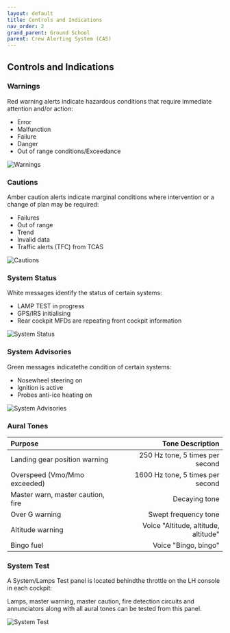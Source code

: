 ```yaml
---
layout: default
title: Controls and Indications
nav_order: 2
grand_parent: Ground School
parent: Crew Alerting System (CAS)
---
```


## Controls and Indications

### Warnings 

Red warning alerts indicate hazardous conditions that require immediate attention and/or action:

* Error
* Malfunction
* Failure
* Danger
* Out of range conditions/Exceedance

![](./../../images/warnings.png "Warnings")


### Cautions 

Amber caution alerts indicate marginal conditions where intervention or a change of plan may be required:

* Failures
* Out of range
* Trend
* Invalid data
* Traffic alerts (TFC) from TCAS

![](./../../images/cautions.png "Cautions")

### System Status

White messages identify the status of certain systems:

* LAMP TEST in progress
* GPS/IRS initialising
* Rear cockpit MFDs are repeating front cockpit information

![](./../../images/system_status.png "System Status")

### System Advisories

Green messages indicatethe condition of certain systems:

* Nosewheel steering on
* Ignition is active
* Probes anti-ice heating on

![](./../../images/system_advisories.png "System Advisories")


### Aural Tones 

| Purpose                           | Tone Description                     |
|:----------------------------------|-------------------------------------:|
| Landing gear position warning     | 250 Hz tone, 5 times per second      | 
| Overspeed (Vmo/Mmo exceeded)      | 1600 Hz tone, 5 times per second     | 
| Master warn, master caution, fire | Decaying tone                        | 
| Over G warning                    | Swept frequency tone                 | 
| Altitude warning                  | Voice "Altitude, altitude, altitude" |
| Bingo fuel                        | Voice "Bingo, bingo"                 |

### System Test

A System/Lamps Test panel is located behindthe throttle on the LH console in each cockpit:

Lamps, master warning, master caution, fire detection circuits and annunciators along with all aural tones can be tested from this panel.

![](./../../images/system_test.png "System Test")


